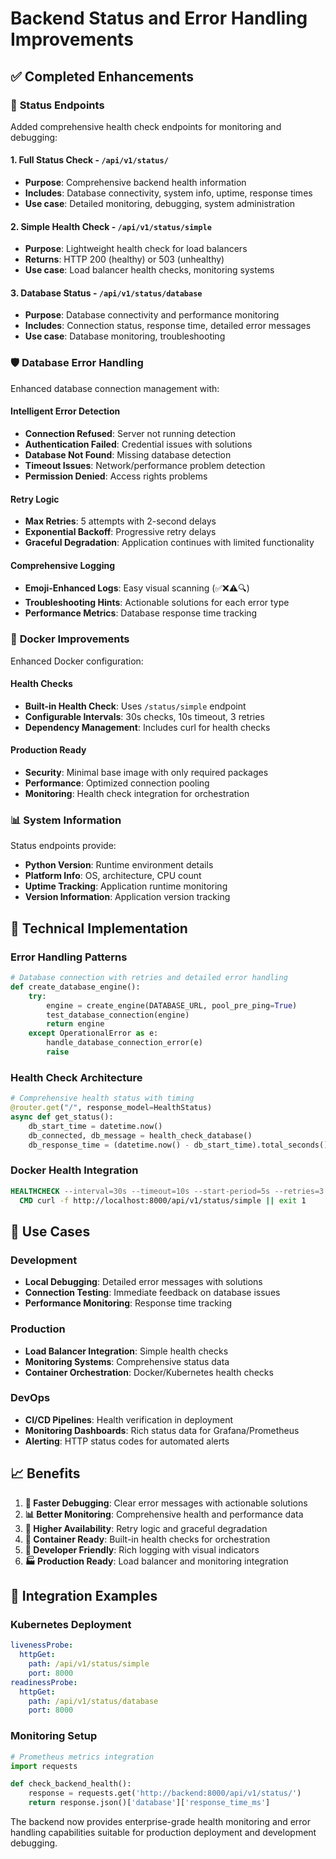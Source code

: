 # Backend Status and Error Handling Improvements

## ✅ **Completed Enhancements**

### 🏥 **Status Endpoints**
Added comprehensive health check endpoints for monitoring and debugging:

#### **1. Full Status Check - `/api/v1/status/`**
- **Purpose**: Comprehensive backend health information
- **Includes**: Database connectivity, system info, uptime, response times
- **Use case**: Detailed monitoring, debugging, system administration

#### **2. Simple Health Check - `/api/v1/status/simple`**
- **Purpose**: Lightweight health check for load balancers
- **Returns**: HTTP 200 (healthy) or 503 (unhealthy)
- **Use case**: Load balancer health checks, monitoring systems

#### **3. Database Status - `/api/v1/status/database`**
- **Purpose**: Database connectivity and performance monitoring
- **Includes**: Connection status, response time, detailed error messages
- **Use case**: Database monitoring, troubleshooting

### 🛡️ **Database Error Handling**
Enhanced database connection management with:

#### **Intelligent Error Detection**
- **Connection Refused**: Server not running detection
- **Authentication Failed**: Credential issues with solutions
- **Database Not Found**: Missing database detection
- **Timeout Issues**: Network/performance problem detection
- **Permission Denied**: Access rights problems

#### **Retry Logic**
- **Max Retries**: 5 attempts with 2-second delays
- **Exponential Backoff**: Progressive retry delays
- **Graceful Degradation**: Application continues with limited functionality

#### **Comprehensive Logging**
- **Emoji-Enhanced Logs**: Easy visual scanning (✅❌⚠️🔍)
- **Troubleshooting Hints**: Actionable solutions for each error type
- **Performance Metrics**: Database response time tracking

### 🐳 **Docker Improvements**
Enhanced Docker configuration:

#### **Health Checks**
- **Built-in Health Check**: Uses `/status/simple` endpoint
- **Configurable Intervals**: 30s checks, 10s timeout, 3 retries
- **Dependency Management**: Includes curl for health checks

#### **Production Ready**
- **Security**: Minimal base image with only required packages
- **Performance**: Optimized connection pooling
- **Monitoring**: Health check integration for orchestration

### 📊 **System Information**
Status endpoints provide:
- **Python Version**: Runtime environment details
- **Platform Info**: OS, architecture, CPU count
- **Uptime Tracking**: Application runtime monitoring
- **Version Information**: Application version tracking

## 🔧 **Technical Implementation**

### **Error Handling Patterns**
```python
# Database connection with retries and detailed error handling
def create_database_engine():
    try:
        engine = create_engine(DATABASE_URL, pool_pre_ping=True)
        test_database_connection(engine)
        return engine
    except OperationalError as e:
        handle_database_connection_error(e)
        raise
```

### **Health Check Architecture**
```python
# Comprehensive health status with timing
@router.get("/", response_model=HealthStatus)
async def get_status():
    db_start_time = datetime.now()
    db_connected, db_message = health_check_database()
    db_response_time = (datetime.now() - db_start_time).total_seconds() * 1000
```

### **Docker Health Integration**
```dockerfile
HEALTHCHECK --interval=30s --timeout=10s --start-period=5s --retries=3 \
  CMD curl -f http://localhost:8000/api/v1/status/simple || exit 1
```

## 🎯 **Use Cases**

### **Development**
- **Local Debugging**: Detailed error messages with solutions
- **Connection Testing**: Immediate feedback on database issues
- **Performance Monitoring**: Response time tracking

### **Production**
- **Load Balancer Integration**: Simple health checks
- **Monitoring Systems**: Comprehensive status data
- **Container Orchestration**: Docker/Kubernetes health checks

### **DevOps**
- **CI/CD Pipelines**: Health verification in deployment
- **Monitoring Dashboards**: Rich status data for Grafana/Prometheus
- **Alerting**: HTTP status codes for automated alerts

## 📈 **Benefits**

1. **🚀 Faster Debugging**: Clear error messages with actionable solutions
2. **📊 Better Monitoring**: Comprehensive health and performance data
3. **🔄 Higher Availability**: Retry logic and graceful degradation
4. **🐳 Container Ready**: Built-in health checks for orchestration
5. **📱 Developer Friendly**: Rich logging with visual indicators
6. **🏭 Production Ready**: Load balancer and monitoring integration

## 🔗 **Integration Examples**

### **Kubernetes Deployment**
```yaml
livenessProbe:
  httpGet:
    path: /api/v1/status/simple
    port: 8000
readinessProbe:
  httpGet:
    path: /api/v1/status/database
    port: 8000
```

### **Monitoring Setup**
```python
# Prometheus metrics integration
import requests

def check_backend_health():
    response = requests.get('http://backend:8000/api/v1/status/')
    return response.json()['database']['response_time_ms']
```

The backend now provides enterprise-grade health monitoring and error handling capabilities suitable for production deployment and development debugging.
